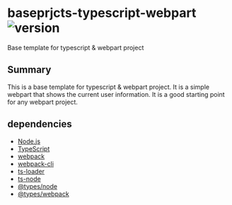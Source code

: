 
# baseprjcts-typescript-webpart ![version](https://img.shields.io/badge/version-1.0.0-blue.svg)

Base template for typescript & webpart project


## Summary

This is a base template for typescript & webpart project. It is a simple webpart that shows the current user information. It is a good starting point for any webpart project.

## dependencies
- [Node.js](https://nodejs.org/en/)
- [TypeScript](https://www.typescriptlang.org/)
- [webpack](https://webpack.js.org/)
- [webpack-cli](https://webpack.js.org/api/cli/)
- [ts-loader](https://www.npmjs.com/package/ts-loader)
- [ts-node](https://www.npmjs.com/package/ts-node)
- [@types/node](https://www.npmjs.com/package/@types/node)
- [@types/webpack](https://www.npmjs.com/package/@types/webpack)








